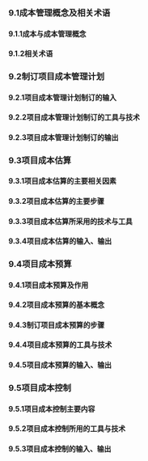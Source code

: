 ### 9.1成本管理概念及相关术语
#### 9.1.1成本与成本管理概念



#### 9.1.2相关术语



### 9.2制订项目成本管理计划
#### 9.2.1项目成本管理计划制订的输入



#### 9.2.2项目成本管理计划制订的工具与技术



#### 9.2.3项目成本管理计划制订的输出



### 9.3项目成本估算
#### 9.3.1项目成本估算的主要相关因素



#### 9.3.2项目成本估算的主要步骤



#### 9.3.3项目成本估算所采用的技术与工具



#### 9.3.4项目成本估算的输入、输出



### 9.4项目成本预算
#### 9.4.1项目成本预算及作用



#### 9.4.2项目成本预算的基本概念



#### 9.4.3制订项目成本预算的步骤



#### 9.4.4项目成本预算的工具与技术



#### 9.4.5项目成本预算的输入、输出



### 9.5项目成本控制
#### 9.5.1项目成本控制主要内容



#### 9.5.2项目成本控制所用的工具与技术



#### 9.5.3项目成本控制的输入、输出



